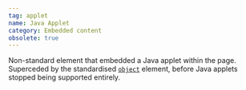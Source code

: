 ```yaml
---
tag: applet
name: Java Applet
category: Embedded content
obsolete: true
---
```


Non-standard element that embedded a Java applet within the page. Superceded by the standardised [`object`](#object) element, before Java applets stopped being supported entirely.
